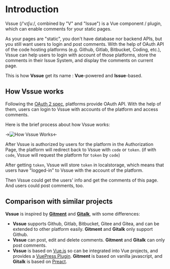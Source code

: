 # Introduction

Vssue (/'vɪʃuː/, combined by "V" and "Issue") is a Vue component / plugin, which can enable comments for your static pages.

As your pages are "static", you don't have database nor backend APIs, but you still want users to login and post comments. With the help of OAuth API of the code hosting platforms (e.g. Github, Gitlab, Bitbucket, Coding, etc.), Vssue can help users to login with account of those platforms, store the comments in their Issue System, and display the comments on current page.

This is how __Vssue__ get its name : __Vue__-powered and __Issue__-based.

## How Vssue works

Following the [OAuth 2 spec](https://tools.ietf.org/html/rfc6749), platforms provide OAuth API. With the help of them, users can login to Vssue with accounts of the platform and access comments.

Here is the brief process about how Vssue works:

->![How Vssue Works](/assets/img/how-vssue-works-en.png)<-

After Vssue is authorized by users for the platform in the Authorization Page, the platform will redirect back to Vssue with `code` or `token`. (if with `code`, Vssue will request the platform for `token` by `code`)

After getting `token`, Vssue will store `token` in localstorage, which means that users have "logged-in" to Vssue with the account of the platform.

Then Vssue could get the users' info and get the comments of this page. And users could post comments, too.

## Comparison with similar projects

__Vssue__ is inspired by [__Gitment__](https://github.com/imsun/gitment) and [__Gitalk__](https://github.com/gitalk/gitalk), with some differences:

- __Vssue__ supports Github, Gitlab, Bitbucket, Gitee and Gitea, and can be extended to other platform easily. __Gitment__ and __Gitalk__ only support Github.
- __Vssue__ can post, edit and delete comments. __Gitment__ and __Gitalk__ can only post comments.
- __Vssue__ is based on [Vue.js](https://vuejs.org) so can be integrated into Vue projects, and provides a [VuePress Plugin](./vuepress.md). __Gitment__ is based on vanilla javascript, and __Gitalk__ is based on [Preact](https://github.com/developit/preact).
